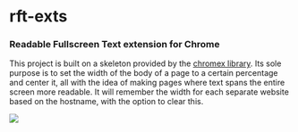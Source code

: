 # rft-exts

### Readable Fullscreen Text extension for Chrome

This project is built on a skeleton provided by the [chromex library](https://github.com/binaryage/chromex).
Its sole purpose is to set the width of the body of a page to a certain percentage and center it,
all with the idea of making pages where text spans the entire screen more readable. It will remember the
width for each separate website based on the hostname, with the option to clear this.

![](https://i.imgur.com/kzwfuAO.png)